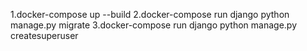 1.docker-compose up --build
2.docker-compose run django python manage.py migrate
3.docker-compose run django python manage.py createsuperuser
